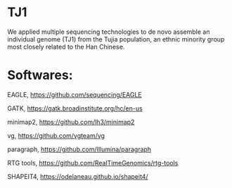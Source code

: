 # TJ1
We applied multiple sequencing technologies to de novo assemble an individual genome (TJ1) from the Tujia population, an ethnic minority group most closely related to the Han Chinese.

# Softwares:
EAGLE, https://github.com/sequencing/EAGLE

GATK, https://gatk.broadinstitute.org/hc/en-us

minimap2, https://github.com/lh3/minimap2

vg, https://github.com/vgteam/vg

paragraph, https://github.com/Illumina/paragraph

RTG tools, https://github.com/RealTimeGenomics/rtg-tools

SHAPEIT4, https://odelaneau.github.io/shapeit4/
